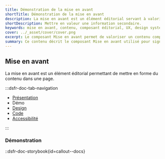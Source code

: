 ```yaml
---
title: Démonstration de la mise en avant
shortTitle: Démonstration de la mise en avant
description: La mise en avant est un élément éditorial servant à valoriser une information complémentaire dans une page de contenu.
shortDescription: Mettre en valeur une information secondaire.
keywords: mise en avant, contenu, composant éditorial, UX, design system, accessibilité, information, valorisation, page, interface
cover: ../_asset/cover/cover.png
excerpt: Le composant Mise en avant permet de valoriser un contenu complémentaire dans une page, en attirant l’attention de l’usager sans perturber la lecture principale.
summary: Ce contenu décrit le composant Mise en avant utilisé pour signaler une information complémentaire au sein d’un contenu éditorial. Il précise ses cas d’usage, le distingue de la mise en exergue et des alertes, et recommande de limiter son usage à une ou deux occurrences par page. Des règles éditoriales simples sont proposées pour garantir lisibilité et efficacité. Ce guide s’adresse aux concepteurs de contenus et interfaces souhaitant structurer l’information de manière claire et hiérarchisée.
---
```


## Mise en avant

La mise en avant est un élément éditorial permettant de mettre en forme du contenu dans une page.

:::dsfr-doc-tab-navigation

- [Présentation](../index.md)
- Démo
- [Design](../design/index.md)
- [Code](../code/index.md)
- [Accessibilité](../accessibility/index.md)

:::

### Démonstration

::dsfr-doc-storybook{id=callout--docs}
